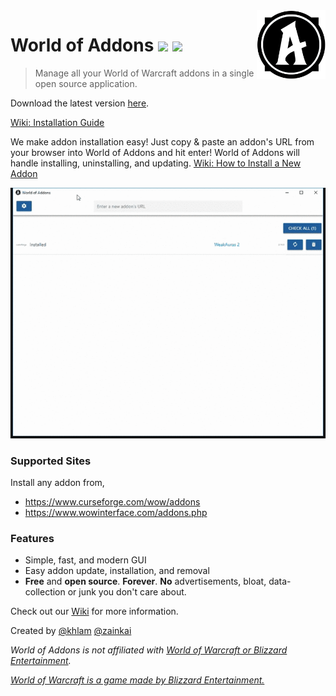 <img align="right" width="110" height="110" src="./assets/200x200.png?raw=true">

# World of Addons <a href="https://ci.appveyor.com/project/khlam/worldofaddons-7jvip"><img src="https://ci.appveyor.com/api/projects/status/github/worldofaddons/worldofaddons?branch=master&svg=true" /></a> <a href="https://discord.gg/NsSM9Fn"><img src="https://img.shields.io/badge/discord-join-7289DA.svg?logo=discord&longCache=true&style=flat" /></a>

> Manage all your World of Warcraft addons in a single open source application.

Download the latest version [here](https://github.com/WorldofAddons/worldofaddons/releases).

[Wiki: Installation Guide](https://github.com/WorldofAddons/worldofaddons/wiki/Installation-Guide-%5BWindows-Mac-Linux%5D) 

We make addon installation easy! Just copy & paste an addon's URL from your browser into World of Addons and hit enter!
World of Addons will handle installing, uninstalling, and updating. [Wiki: How to Install a New Addon](https://github.com/WorldofAddons/worldofaddons/wiki/How-to-Use-World-of-Addons#how-to-install-a-new-addon)

<p align="center">
<img src="https://raw.githubusercontent.com/WorldofAddons/worldofaddons.github.io/master/images/demo.gif" />
</p>

### Supported Sites
Install any addon from,
- https://www.curseforge.com/wow/addons
- https://www.wowinterface.com/addons.php

### Features
- Simple, fast, and modern GUI
- Easy addon update, installation, and removal
- **Free** and **open source**. **Forever**.  **No** advertisements, bloat, data-collection or junk you don't care about.

Check out our [Wiki](https://github.com/WorldofAddons/worldofaddons/wiki) for more information.

Created by
[@khlam](https://github.com/khlam)
[@zainkai](https://github.com/zainkai)


*World of Addons is not affiliated with  [World of Warcraft or Blizzard Entertainment](https://www.blizzard.com/).*


[*World of Warcraft is a game made by Blizzard Entertainment.*](https://www.blizzard.com/)


